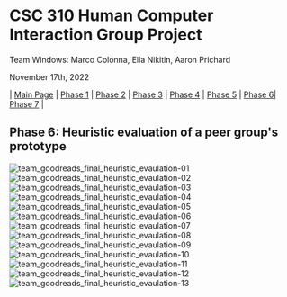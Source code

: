 # CSC 310 Human Computer Interaction Group Project

Team Windows: Marco Colonna, Ella Nikitin, Aaron Prichard

November 17th, 2022

| [Main Page](https://marco-colonna.github.io/csc-310-project) | [Phase 1](https://marco-colonna.github.io/csc-310-project/phase1) | [Phase 2](https://marco-colonna.github.io/csc-310-project/phase2) | [Phase 3](https://marco-colonna.github.io/csc-310-project/phase3) | [Phase 4](https://marco-colonna.github.io/csc-310-project/phase4) | [Phase 5](https://marco-colonna.github.io/csc-310-project/phase5) | [Phase 6](https://marco-colonna.github.io/csc-310-project/phase6)| [Phase 7](https://marco-colonna.github.io/csc-310-project/phase7) |

## Phase 6: Heuristic evaluation of a peer group's prototype

![team_goodreads_final_heuristic_evaulation-01](https://user-images.githubusercontent.com/113215701/202246479-25bd403c-2213-4326-a82f-850d762a2098.jpg)
![team_goodreads_final_heuristic_evaulation-02](https://user-images.githubusercontent.com/113215701/202246484-cccf9682-26cd-41b4-94b7-6dd662089ac0.jpg)
![team_goodreads_final_heuristic_evaulation-03](https://user-images.githubusercontent.com/113215701/202246490-c8ad9a18-1166-43a3-8a02-e7bf05db68c7.jpg)
![team_goodreads_final_heuristic_evaulation-04](https://user-images.githubusercontent.com/113215701/202246492-4ce8001c-4cdd-496c-99e0-19e34398cf09.jpg)
![team_goodreads_final_heuristic_evaulation-05](https://user-images.githubusercontent.com/113215701/202246493-4b1e7ce9-a7d7-478c-8117-4039f4b8dc64.jpg)
![team_goodreads_final_heuristic_evaulation-06](https://user-images.githubusercontent.com/113215701/202246494-d5590c50-e1f4-45a7-bcc7-b97bfdb3efb3.jpg)
![team_goodreads_final_heuristic_evaulation-07](https://user-images.githubusercontent.com/113215701/202246498-96d9e0bc-ceee-4771-b6d8-1471cc91d724.jpg)
![team_goodreads_final_heuristic_evaulation-08](https://user-images.githubusercontent.com/113215701/202246499-9ce8ab04-fafe-483d-a75f-3f62ec152423.jpg)
![team_goodreads_final_heuristic_evaulation-09](https://user-images.githubusercontent.com/113215701/202246502-e30a01f1-819d-42a2-adce-bbc010a28b24.jpg)
![team_goodreads_final_heuristic_evaulation-10](https://user-images.githubusercontent.com/113215701/202246503-cb31eae4-eaea-42d8-bd0c-241fa5922f72.jpg)
![team_goodreads_final_heuristic_evaulation-11](https://user-images.githubusercontent.com/113215701/202246506-0acea961-981d-49d1-a5c7-eb61e779af6d.jpg)
![team_goodreads_final_heuristic_evaulation-12](https://user-images.githubusercontent.com/113215701/202246507-61d52a19-2f15-45c1-be62-89a3ca53d24c.jpg)
![team_goodreads_final_heuristic_evaulation-13](https://user-images.githubusercontent.com/113215701/202246508-b17e1b5c-056b-45b8-904f-7aa60bc25cde.jpg)
